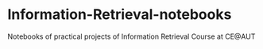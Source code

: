 # Information-Retrieval-notebooks
Notebooks of practical projects of Information Retrieval Course at CE@AUT
